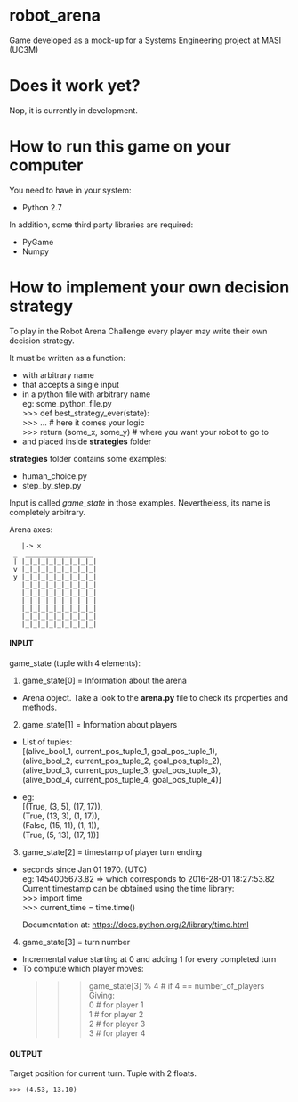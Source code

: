 # robot\_arena
Game developed as a mock-up for a Systems Engineering project at MASI (UC3M)

# Does it work yet?
Nop, it is currently in development.

# How to run this game on your computer

You need to have in your system:
- Python 2.7

In addition, some third party libraries are required:
- PyGame
- Numpy

# How to implement your own decision strategy

To play in the Robot Arena Challenge every
player may write their own decision strategy.

It must be written as a function:

- with arbitrary name
- that accepts a single input
- in a python file with arbitrary name  
    eg: some_python_file.py  
        >>> def best_strategy_ever(state):  
        >>>     ...  # here it comes your logic  
        >>>     return (some_x, some_y)  # where you want your robot to go to
- and placed inside **strategies** folder

**strategies** folder contains some examples:
- human\_choice.py
- step\_by\_step.py

Input is called *game\_state* in those examples.
Nevertheless, its name is completely arbitrary.

Arena axes:

       |-> x
     _  _________________ 
     | |_|_|_|_|_|_|_|_|_|
     v |_|_|_|_|_|_|_|_|_|
     y |_|_|_|_|_|_|_|_|_|
       |_|_|_|_|_|_|_|_|_|
       |_|_|_|_|_|_|_|_|_|
       |_|_|_|_|_|_|_|_|_|
       |_|_|_|_|_|_|_|_|_|
       |_|_|_|_|_|_|_|_|_|
       |_|_|_|_|_|_|_|_|_|
                          
#### INPUT
game\_state (tuple with 4 elements):

1. game\_state[0] = Information about the arena
  - Arena object. Take a look to the **arena.py** file
    to check its properties and methods.

2. game\_state[1] = Information about players

  - List of tuples:  
    [(alive_bool_1, current_pos_tuple_1, goal_pos_tuple_1),  
     (alive_bool_2, current_pos_tuple_2, goal_pos_tuple_2),  
     (alive_bool_3, current_pos_tuple_3, goal_pos_tuple_3),  
     (alive_bool_4, current_pos_tuple_4, goal_pos_tuple_4)]
   
  - eg:  
    [(True, (3, 5), (17, 17)),  
     (True, (13, 3), (1, 17)),  
     (False, (15, 11), (1, 1)),  
     (True, (5, 13), (17, 1))]

3. game\_state[2] = timestamp of player turn ending
  - seconds since Jan 01 1970. (UTC)  
    eg: 1454005673.82 => which corresponds to 2016-28-01 18:27:53.82  
    Current timestamp can be obtained using the time library:  
        >>> import time  
        >>> current_time = time.time()

    Documentation at: https://docs.python.org/2/library/time.html

4. game\_state[3] = turn number
  - Incremental value starting at 0 and adding 1 for every completed turn
  - To compute which player moves:  
    >>> game\_state[3] % 4  # if 4 == number_of_players  
    Giving:  
    >>> 0  # for player 1  
    >>> 1  # for player 2  
    >>> 2  # for player 3  
    >>> 3  # for player 4  

#### OUTPUT
Target position for current turn.
Tuple with 2 floats.
    
    >>> (4.53, 13.10)
